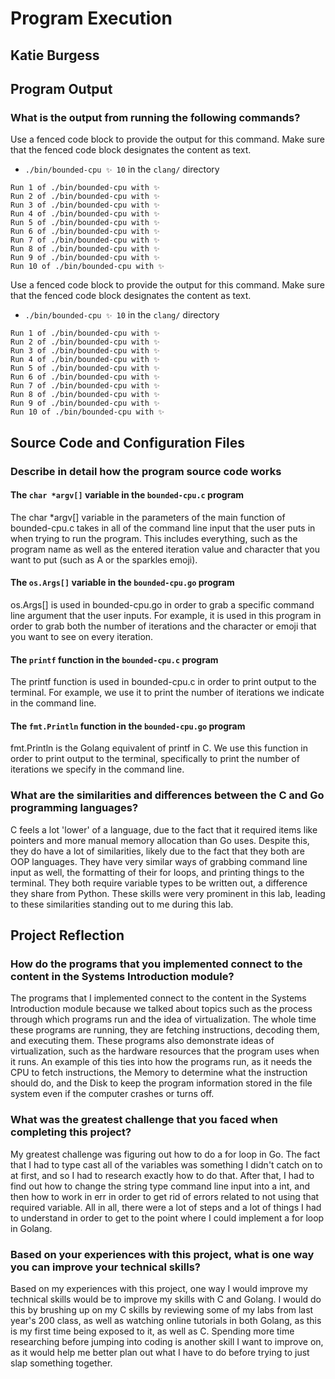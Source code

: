 # Program Execution

## Katie Burgess

## Program Output

### What is the output from running the following commands?

Use a fenced code block to provide the output for this command.
Make sure that the fenced code block designates the content as text.

- `./bin/bounded-cpu ✨ 10` in the `clang/` directory

```
Run 1 of ./bin/bounded-cpu with ✨ 
Run 2 of ./bin/bounded-cpu with ✨ 
Run 3 of ./bin/bounded-cpu with ✨ 
Run 4 of ./bin/bounded-cpu with ✨ 
Run 5 of ./bin/bounded-cpu with ✨ 
Run 6 of ./bin/bounded-cpu with ✨ 
Run 7 of ./bin/bounded-cpu with ✨ 
Run 8 of ./bin/bounded-cpu with ✨ 
Run 9 of ./bin/bounded-cpu with ✨ 
Run 10 of ./bin/bounded-cpu with ✨ 
```

Use a fenced code block to provide the output for this command.
Make sure that the fenced code block designates the content as text.

- `./bin/bounded-cpu ✨ 10` in the `clang/` directory

```
Run 1 of ./bin/bounded-cpu with ✨ 
Run 2 of ./bin/bounded-cpu with ✨ 
Run 3 of ./bin/bounded-cpu with ✨ 
Run 4 of ./bin/bounded-cpu with ✨ 
Run 5 of ./bin/bounded-cpu with ✨ 
Run 6 of ./bin/bounded-cpu with ✨ 
Run 7 of ./bin/bounded-cpu with ✨ 
Run 8 of ./bin/bounded-cpu with ✨ 
Run 9 of ./bin/bounded-cpu with ✨ 
Run 10 of ./bin/bounded-cpu with ✨ 
```

## Source Code and Configuration Files

### Describe in detail how the program source code works

#### The `char *argv[]` variable in the `bounded-cpu.c` program

The char *argv[] variable in the parameters of the main function of bounded-cpu.c takes in all of the command line input that the user puts in when trying to run the program. This includes everything, such as the program name as well as the entered iteration value and character that you want to put (such as A or the sparkles emoji).

#### The `os.Args[]` variable in the `bounded-cpu.go` program

os.Args[] is used in bounded-cpu.go in order to grab a specific command line argument that the user inputs. For example, it is used in this program in order to grab both the number of iterations and the character or emoji that you want to see on every iteration.

#### The `printf` function in the `bounded-cpu.c` program

The printf function is used in bounded-cpu.c in order to print output to the terminal. For example, we use it to print the number of iterations we indicate in the command line.

#### The `fmt.Println` function in the `bounded-cpu.go` program

fmt.Println is the Golang equivalent of printf in C. We use this function in order to print output to the terminal, specifically to print the number of iterations we specify in the command line.

### What are the similarities and differences between the C and Go programming languages?

C feels a lot 'lower' of a language, due to the fact that it required items like pointers and more manual memory allocation than Go uses. Despite this, they do have a lot of similarities, likely due to the fact that they both are OOP languages. They have very similar ways of grabbing command line input as well, the formatting of their for loops, and printing things to the terminal. They both require variable types to be written out, a difference they share from Python. These skills were very prominent in this lab, leading to these similarities standing out to me during this lab. 

## Project Reflection

### How do the programs that you implemented connect to the content in the Systems Introduction module?

The programs that I implemented connect to the content in the Systems Introduction module because we talked about topics such as the process through which programs run and the idea of virtualization. The whole time these programs are running, they are fetching instructions, decoding them, and executing them. These programs also demonstrate ideas of virtualization, such as the hardware resources that the program uses when it runs. An example of this ties into how the programs run, as it needs the CPU to fetch instructions, the Memory to determine what the instruction should do, and the Disk to keep the program information stored in the file system even if the computer crashes or turns off.

### What was the greatest challenge that you faced when completing this project?

My greatest challenge was figuring out how to do a for loop in Go. The fact that I had to type cast all of the variables was something I didn't catch on to at first, and so I had to research exactly how to do that. After that, I had to find out how to change the string type command line input into a int, and then how to work in err in order to get rid of errors related to not using that required variable. All in all, there were a lot of steps and a lot of things I had to understand in order to get to the point where I could implement a for loop in Golang.

### Based on your experiences with this project, what is one way you can improve your technical skills?

Based on my experiences with this project, one way I would improve my technical skills would be to improve my skills with C and Golang. I would do this by brushing up on my C skills by reviewing some of my labs from last year's 200 class, as well as watching online tutorials in both Golang, as this is my first time being exposed to it, as well as C. Spending more time researching before jumping into coding is another skill I want to improve on, as it would help me better plan out what I have to do before trying to just slap something together.
